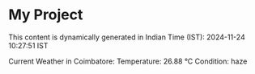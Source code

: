 # My Project

This content is dynamically generated in Indian Time (IST): 2024-11-24 10:27:51 IST


Current Weather in Coimbatore:
Temperature: 26.88 °C
Condition: haze
